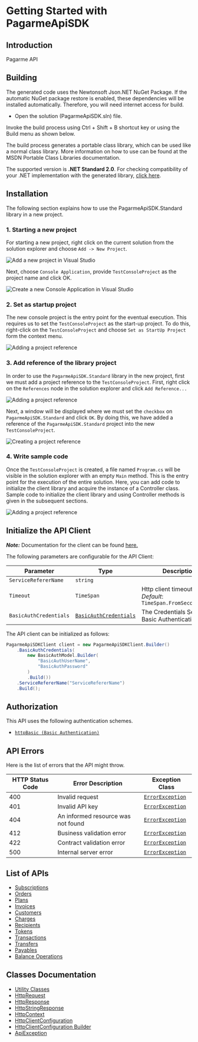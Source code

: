 
# Getting Started with PagarmeApiSDK

## Introduction

Pagarme API

## Building

The generated code uses the Newtonsoft Json.NET NuGet Package. If the automatic NuGet package restore is enabled, these dependencies will be installed automatically. Therefore, you will need internet access for build.

* Open the solution (PagarmeApiSDK.sln) file.

Invoke the build process using Ctrl + Shift + B shortcut key or using the Build menu as shown below.

The build process generates a portable class library, which can be used like a normal class library. More information on how to use can be found at the MSDN Portable Class Libraries documentation.

The supported version is **.NET Standard 2.0**. For checking compatibility of your .NET implementation with the generated library, [click here](https://dotnet.microsoft.com/en-us/platform/dotnet-standard#versions).

## Installation

The following section explains how to use the PagarmeApiSDK.Standard library in a new project.

### 1. Starting a new project

For starting a new project, right click on the current solution from the solution explorer and choose `Add -> New Project`.

![Add a new project in Visual Studio](https://apidocs.io/illustration/cs?workspaceFolder=PagarmeApiSDK-CSharp&workspaceName=PagarmeApiSDK&projectName=PagarmeApiSDK.Standard&rootNamespace=PagarmeApiSDK.Standard&step=addProject)

Next, choose `Console Application`, provide `TestConsoleProject` as the project name and click OK.

![Create a new Console Application in Visual Studio](https://apidocs.io/illustration/cs?workspaceFolder=PagarmeApiSDK-CSharp&workspaceName=PagarmeApiSDK&projectName=PagarmeApiSDK.Standard&rootNamespace=PagarmeApiSDK.Standard&step=createProject)

### 2. Set as startup project

The new console project is the entry point for the eventual execution. This requires us to set the `TestConsoleProject` as the start-up project. To do this, right-click on the `TestConsoleProject` and choose `Set as StartUp Project` form the context menu.

![Adding a project reference](https://apidocs.io/illustration/cs?workspaceFolder=PagarmeApiSDK-CSharp&workspaceName=PagarmeApiSDK&projectName=PagarmeApiSDK.Standard&rootNamespace=PagarmeApiSDK.Standard&step=setStartup)

### 3. Add reference of the library project

In order to use the `PagarmeApiSDK.Standard` library in the new project, first we must add a project reference to the `TestConsoleProject`. First, right click on the `References` node in the solution explorer and click `Add Reference...`

![Adding a project reference](https://apidocs.io/illustration/cs?workspaceFolder=PagarmeApiSDK-CSharp&workspaceName=PagarmeApiSDK&projectName=PagarmeApiSDK.Standard&rootNamespace=PagarmeApiSDK.Standard&step=addReference)

Next, a window will be displayed where we must set the `checkbox` on `PagarmeApiSDK.Standard` and click `OK`. By doing this, we have added a reference of the `PagarmeApiSDK.Standard` project into the new `TestConsoleProject`.

![Creating a project reference](https://apidocs.io/illustration/cs?workspaceFolder=PagarmeApiSDK-CSharp&workspaceName=PagarmeApiSDK&projectName=PagarmeApiSDK.Standard&rootNamespace=PagarmeApiSDK.Standard&step=createReference)

### 4. Write sample code

Once the `TestConsoleProject` is created, a file named `Program.cs` will be visible in the solution explorer with an empty `Main` method. This is the entry point for the execution of the entire solution. Here, you can add code to initialize the client library and acquire the instance of a Controller class. Sample code to initialize the client library and using Controller methods is given in the subsequent sections.

![Adding a project reference](https://apidocs.io/illustration/cs?workspaceFolder=PagarmeApiSDK-CSharp&workspaceName=PagarmeApiSDK&projectName=PagarmeApiSDK.Standard&rootNamespace=PagarmeApiSDK.Standard&step=addCode)

## Initialize the API Client

**_Note:_** Documentation for the client can be found [here.](https://www.github.com/pagarme/pagarme-net-standard-sdk/tree/6.8.16/doc/client.md)

The following parameters are configurable for the API Client:

| Parameter | Type | Description |
|  --- | --- | --- |
| `ServiceRefererName` | `string` |  |
| `Timeout` | `TimeSpan` | Http client timeout.<br>*Default*: `TimeSpan.FromSeconds(100)` |
| `BasicAuthCredentials` | [`BasicAuthCredentials`](https://www.github.com/pagarme/pagarme-net-standard-sdk/tree/6.8.16/doc/auth/basic-authentication.md) | The Credentials Setter for Basic Authentication |

The API client can be initialized as follows:

```csharp
PagarmeApiSDKClient client = new PagarmeApiSDKClient.Builder()
    .BasicAuthCredentials(
        new BasicAuthModel.Builder(
            "BasicAuthUserName",
            "BasicAuthPassword"
        )
        .Build())
    .ServiceRefererName("ServiceRefererName")
    .Build();
```

## Authorization

This API uses the following authentication schemes.

* [`httpBasic (Basic Authentication)`](https://www.github.com/pagarme/pagarme-net-standard-sdk/tree/6.8.16/doc/auth/basic-authentication.md)

## API Errors

Here is the list of errors that the API might throw.

| HTTP Status Code | Error Description | Exception Class |
|  --- | --- | --- |
| 400 | Invalid request | [`ErrorException`](https://www.github.com/pagarme/pagarme-net-standard-sdk/tree/6.8.16/doc/models/error-exception.md) |
| 401 | Invalid API key | [`ErrorException`](https://www.github.com/pagarme/pagarme-net-standard-sdk/tree/6.8.16/doc/models/error-exception.md) |
| 404 | An informed resource was not found | [`ErrorException`](https://www.github.com/pagarme/pagarme-net-standard-sdk/tree/6.8.16/doc/models/error-exception.md) |
| 412 | Business validation error | [`ErrorException`](https://www.github.com/pagarme/pagarme-net-standard-sdk/tree/6.8.16/doc/models/error-exception.md) |
| 422 | Contract validation error | [`ErrorException`](https://www.github.com/pagarme/pagarme-net-standard-sdk/tree/6.8.16/doc/models/error-exception.md) |
| 500 | Internal server error | [`ErrorException`](https://www.github.com/pagarme/pagarme-net-standard-sdk/tree/6.8.16/doc/models/error-exception.md) |

## List of APIs

* [Subscriptions](https://www.github.com/pagarme/pagarme-net-standard-sdk/tree/6.8.16/doc/controllers/subscriptions.md)
* [Orders](https://www.github.com/pagarme/pagarme-net-standard-sdk/tree/6.8.16/doc/controllers/orders.md)
* [Plans](https://www.github.com/pagarme/pagarme-net-standard-sdk/tree/6.8.16/doc/controllers/plans.md)
* [Invoices](https://www.github.com/pagarme/pagarme-net-standard-sdk/tree/6.8.16/doc/controllers/invoices.md)
* [Customers](https://www.github.com/pagarme/pagarme-net-standard-sdk/tree/6.8.16/doc/controllers/customers.md)
* [Charges](https://www.github.com/pagarme/pagarme-net-standard-sdk/tree/6.8.16/doc/controllers/charges.md)
* [Recipients](https://www.github.com/pagarme/pagarme-net-standard-sdk/tree/6.8.16/doc/controllers/recipients.md)
* [Tokens](https://www.github.com/pagarme/pagarme-net-standard-sdk/tree/6.8.16/doc/controllers/tokens.md)
* [Transactions](https://www.github.com/pagarme/pagarme-net-standard-sdk/tree/6.8.16/doc/controllers/transactions.md)
* [Transfers](https://www.github.com/pagarme/pagarme-net-standard-sdk/tree/6.8.16/doc/controllers/transfers.md)
* [Payables](https://www.github.com/pagarme/pagarme-net-standard-sdk/tree/6.8.16/doc/controllers/payables.md)
* [Balance Operations](https://www.github.com/pagarme/pagarme-net-standard-sdk/tree/6.8.16/doc/controllers/balance-operations.md)

## Classes Documentation

* [Utility Classes](https://www.github.com/pagarme/pagarme-net-standard-sdk/tree/6.8.16/doc/utility-classes.md)
* [HttpRequest](https://www.github.com/pagarme/pagarme-net-standard-sdk/tree/6.8.16/doc/http-request.md)
* [HttpResponse](https://www.github.com/pagarme/pagarme-net-standard-sdk/tree/6.8.16/doc/http-response.md)
* [HttpStringResponse](https://www.github.com/pagarme/pagarme-net-standard-sdk/tree/6.8.16/doc/http-string-response.md)
* [HttpContext](https://www.github.com/pagarme/pagarme-net-standard-sdk/tree/6.8.16/doc/http-context.md)
* [HttpClientConfiguration](https://www.github.com/pagarme/pagarme-net-standard-sdk/tree/6.8.16/doc/http-client-configuration.md)
* [HttpClientConfiguration Builder](https://www.github.com/pagarme/pagarme-net-standard-sdk/tree/6.8.16/doc/http-client-configuration-builder.md)
* [ApiException](https://www.github.com/pagarme/pagarme-net-standard-sdk/tree/6.8.16/doc/api-exception.md)


